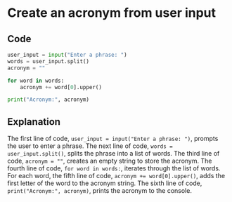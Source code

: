 # Create an acronym from user input

## Code

```python
user_input = input("Enter a phrase: ")
words = user_input.split()
acronym = ""

for word in words:
    acronym += word[0].upper()

print("Acronym:", acronym)
```

## Explanation

The first line of code, `user_input = input("Enter a phrase: ")`,
prompts the user to enter a phrase. The next line of code, `words = user_input.split()`, splits the phrase into a list of words. The third line of code, `acronym = ""`, creates an empty string to store the acronym. The fourth line of code, `for word in words:`, iterates through the list of words. For each word, the fifth line of code, `acronym += word[0].upper()`, adds the first letter of the word to the acronym string. The sixth line of code, `print("Acronym:", acronym)`, prints the acronym to the console.
